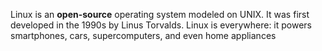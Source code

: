 Linux is an **open-source** operating system modeled on UNIX. It was first developed in the 1990s by Linus Torvalds. Linux is everywhere: it powers smartphones, cars, supercomputers, and even home appliances